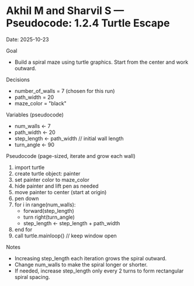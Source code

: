 # Akhil M and Sharvil S — Pseudocode: 1.2.4 Turtle Escape 


Date: 2025-10-23

Goal
- Build a spiral maze using turtle graphics. Start from the center and work outward.

Decisions
- number_of_walls = 7  (chosen for this run)
- path_width = 20
- maze_color = "black"

Variables (pseudocode)
- num_walls ← 7
- path_width ← 20
- step_length ← path_width  // initial wall length
- turn_angle ← 90

Pseudocode (page-sized, iterate and grow each wall)
1. import turtle
2. create turtle object: painter
3. set painter color to maze_color
4. hide painter and lift pen as needed
5. move painter to center (start at origin)
6. pen down
7. for i in range(num_walls):
     - forward(step_length)
     - turn right(turn_angle)
     - step_length ← step_length + path_width
8. end for
9. call turtle.mainloop()  // keep window open

Notes
- Increasing step_length each iteration grows the spiral outward.
- Change num_walls to make the spiral longer or shorter.
- If needed, increase step_length only every 2 turns to form rectangular spiral spacing.